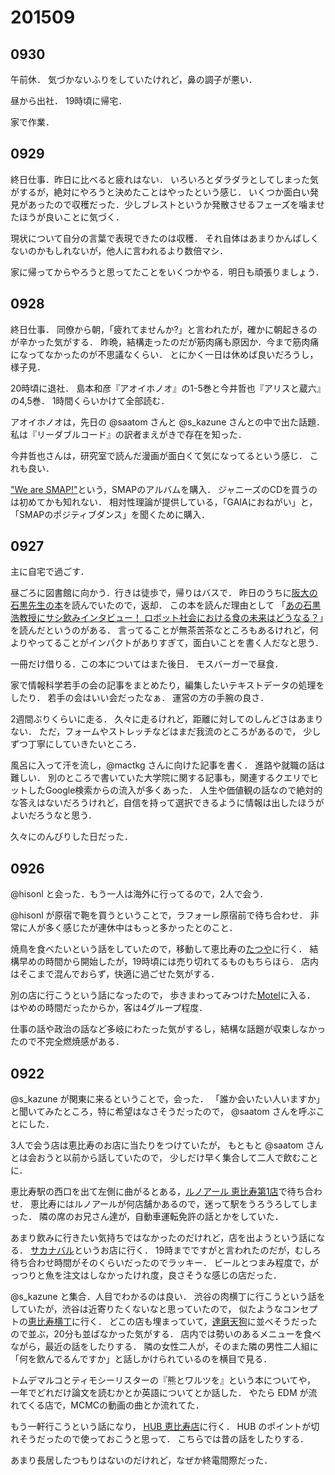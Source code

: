 # 201509
## 0930
午前休．
気づかないふりをしていたけれど，鼻の調子が悪い．

昼から出社．
19時頃に帰宅．

家で作業．


## 0929
終日仕事．昨日に比べると疲れはない．
いろいろとダラダラとしてしまった気がするが，絶対にやろうと決めたことはやったという感じ．
いくつか面白い発見があったので収穫だった．少しブレストというか発散させるフェーズを噛ませたほうが良いことに気づく．

現状について自分の言葉で表現できたのは収穫．
それ自体はあまりかんばしくないのかもしれないが，他人に言われるより数倍マシ．

家に帰ってからやろうと思ってたことをいくつかやる．明日も頑張りましょう．


## 0928
終日仕事．
同僚から朝，「疲れてませんか?」と言われたが，確かに朝起きるのが辛かった気がする．
昨晩，結構走ったのだが筋肉痛も原因か．今まで筋肉痛になってなかったのが不思議なくらい．
とにかく一日は休めば良いだろうし，様子見．

20時頃に退社．
島本和彦『アオイホノオ』の1-5巻と今井哲也『アリスと蔵六』の4,5巻．
1時間くらいかけて全部読む．

アオイホノオは，先日の @saatom さんと @s_kazune さんとの中で出た話題．
私は『リーダブルコード』の訳者まえがきで存在を知った．

今井哲也さんは，研究室で読んだ漫画が面白くて気になってるという感じ．
これも良い．

["We are SMAP!"](https://ja.wikipedia.org/wiki/We_are_SMAP!)という，SMAPのアルバムを購入．
ジャニーズのCDを買うのは初めてかも知れない．
相対性理論が提供している，「GAIAにおねがい」と，
「SMAPのポジティブダンス」を聞くために購入．


## 0927
主に自宅で過ごす．

昼ごろに図書館に向かう．行きは徒歩で，帰りはバスで．
昨日のうちに[阪大の石黒先生の本](http://www.amazon.co.jp/dp/4103294213)を読んでいたので，返却．
この本を読んだ理由として
「[あの石黒浩教授にサシ飲みインタビュー！ ロボット社会における食の未来はどうなる？](http://www.hotpepper.jp/mesitsu/entry/1508038)」を読んだというのがある．
言ってることが無茶苦茶なところもあるけれど，何よりやってることがインパクトがありすぎて，面白いことを書く人だなと思う．

一冊だけ借りる．この本についてはまた後日．
モスバーガーで昼食．

家で情報科学若手の会の記事をまとめたり，編集したいテキストデータの処理をしたり．
若手の会はいい会だったなぁ．
運営の方の手腕の良さ．

2週間ぶりくらいに走る．
久々に走るけれど，距離に対してのしんどさはあまりない．
ただ，フォームやストレッチなどはまだ我流のところがあるので，
少しずつ丁寧にしていきたいところ．

風呂に入って汗を流し，@mactkg さんに向けた記事を書く．
進路や就職の話は難しい．
別のところで書いていた大学院に関する記事も，関連するクエリでヒットしたGoogle検索からの流入が多くあった．
人生や価値観の話なので絶対的な答えはないだろうけれど，自信を持って選択できるように情報は出したほうがよいだろうなと思う．

久々にのんびりした日だった．

## 0926
@hisonl と会った．もう一人は海外に行ってるので，2人で会う．

@hisonl が原宿で鞄を買うということで，ラフォーレ原宿前で待ち合わせ．
非常に人が多く感じたが連休中はもっと多かったとのこと．

焼鳥を食べたいという話をしていたので，移動して恵比寿の[たつや](http://tabelog.com/tokyo/A1303/A130302/13113927/)に行く．
結構早めの時間から開始したが，19時頃には売り切れてるものもちらほら．
店内はそこまで混んでおらず，快適に過ごせた気がする．

別の店に行こうという話になったので，
歩きまわってみつけた[Motel](http://tabelog.com/tokyo/A1303/A130302/13169060/)に入る．
はやめの時間だったからか，客は4グループ程度．

仕事の話や政治の話など多岐にわたった気がするし，結構な話題が収束しなかったので不完全燃焼感がある．

## 0922
@s_kazune が関東に来るということで，会った．
「誰か会いたい人いますか」と聞いてみたところ，特に希望はなさそうだったので，
@saatom さんを呼ぶことにした．

3人で会う店は恵比寿のお店に当たりをつけていたが，
もともと @saatom さんとは会おうと以前から話していたので，
少しだけ早く集合して二人で飲むことに．

恵比寿駅の西口を出て左側に曲がるとある，[ルノアール 恵比寿第1店](http://tabelog.com/tokyo/A1303/A130302/13087008/)で待ち合わせ．
恵比寿にはルノアールが何店舗かあるので，迷って駅をうろうろしてしまった．
隣の席のお兄さん達が，自動車運転免許の話とかをしていた．


あまり飲みに行きたい気持ちではなかったのだけれど，店を出ようという話になる．
[サカナバル](http://tabelog.com/tokyo/A1303/A130302/13148121/)というお店に行く．
19時までですがと言われたのだが，むしろ待ち合わせ時間がそのくらいだったのでラッキー．
ビールとつまみ程度で，がっつりと魚を注文はしなかったけれ度，良さそうな感じの店だった．

@s_kazune と集合．人目でわかるのは良い．
渋谷の肉横丁に行こうという話をしていたが，渋谷は近寄りたくないなと思っていたので，
似たようなコンセプトの[恵比寿横丁](http://www.ebisu-yokocho.com/top.html)に行く．
どこの店も埋まっていて，[達磨天狗](http://tabelog.com/tokyo/A1303/A130302/13129216/)に並べそうだったので並ぶ，20分も並ばなかった気がする．
店内では勢いのあるメニューを食べながら，最近の話をしたりする．
隣の女性二人が，そのまた隣の男性二人組に「何を飲んでるんですか」と話しかけられているのを横目で見る．

トムデマルコとティモシーリスターの『熊とワルツを』という本についてや，
一年でどれだけ論文を読むかとか英語についてとか話した．
やたら EDM が流れてくる店で，MCMCの動画の曲とか流れてた．


もう一軒行こうという話になり，
[HUB 恵比寿店](http://tabelog.com/tokyo/A1303/A130302/13035492/)に行く．
HUB のポイントが切れそうだったので使っておこうと思って．
こちらでは昔の話をしたりする．

あまり長居したつもりはないのだけれど，なぜか終電間際だった．
